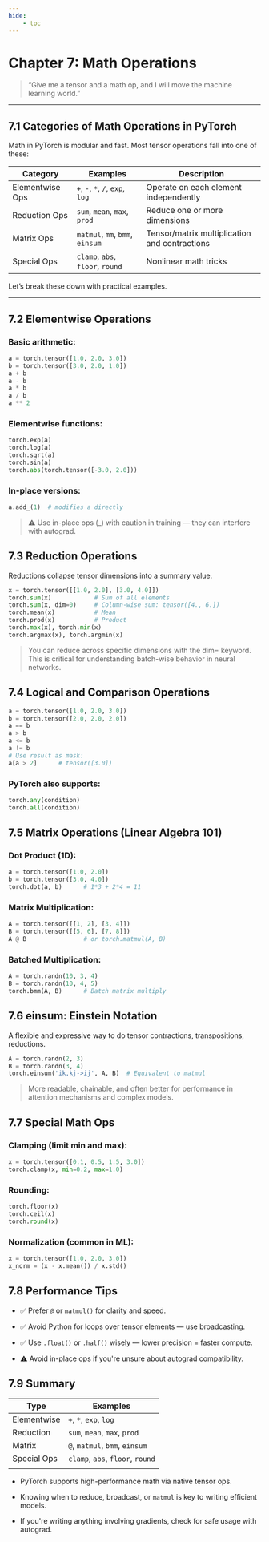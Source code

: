 ```yaml
---
hide:
    - toc
---
```


# Chapter 7: Math Operations

> “Give me a tensor and a math op, and I will move the machine learning world.”

---

## 7.1 Categories of Math Operations in PyTorch

Math in PyTorch is modular and fast. Most tensor operations fall into one of these:

| Category         | Examples                         | Description                                   |
|------------------|----------------------------------|-----------------------------------------------|
| Elementwise Ops  | `+`, `-`, `*`, `/`, `exp`, `log` | Operate on each element independently         |
| Reduction Ops    | `sum`, `mean`, `max`, `prod`     | Reduce one or more dimensions                 |
| Matrix Ops       | `matmul`, `mm`, `bmm`, `einsum`  | Tensor/matrix multiplication and contractions |
| Special Ops      | `clamp`, `abs`, `floor`, `round` | Nonlinear math tricks                         |

Let’s break these down with practical examples.

---

## 7.2 Elementwise Operations

### Basic arithmetic:
```python
a = torch.tensor([1.0, 2.0, 3.0])
b = torch.tensor([3.0, 2.0, 1.0])
a + b
a - b
a * b
a / b
a ** 2
```

### Elementwise functions:
```python
torch.exp(a)
torch.log(a)
torch.sqrt(a)
torch.sin(a)
torch.abs(torch.tensor([-3.0, 2.0]))
```

### In-place versions:
```python
a.add_(1)  # modifies a directly
```
> ⚠️ Use in-place ops (_) with caution in training — they can interfere with autograd.

## 7.3 Reduction Operations
Reductions collapse tensor dimensions into a summary value.
```python
x = torch.tensor([[1.0, 2.0], [3.0, 4.0]])
torch.sum(x)            # Sum of all elements
torch.sum(x, dim=0)     # Column-wise sum: tensor([4., 6.])
torch.mean(x)           # Mean
torch.prod(x)           # Product
torch.max(x), torch.min(x)
torch.argmax(x), torch.argmin(x)
```
> You can reduce across specific dimensions with the dim= keyword. This is critical for understanding batch-wise behavior in neural networks.

## 7.4 Logical and Comparison Operations
```python
a = torch.tensor([1.0, 2.0, 3.0])
b = torch.tensor([2.0, 2.0, 2.0])
a == b
a > b
a <= b
a != b
# Use result as mask:
a[a > 2]      # tensor([3.0])
```

### PyTorch also supports:
```python
torch.any(condition)
torch.all(condition)
```

## 7.5 Matrix Operations (Linear Algebra 101)
### Dot Product (1D):
```python
a = torch.tensor([1.0, 2.0])
b = torch.tensor([3.0, 4.0])
torch.dot(a, b)      # 1*3 + 2*4 = 11
```

### Matrix Multiplication:
```python
A = torch.tensor([[1, 2], [3, 4]])
B = torch.tensor([[5, 6], [7, 8]])
A @ B                # or torch.matmul(A, B)
```

### Batched Multiplication:
```python
A = torch.randn(10, 3, 4)
B = torch.randn(10, 4, 5)
torch.bmm(A, B)      # Batch matrix multiply
```

## 7.6 einsum: Einstein Notation
A flexible and expressive way to do tensor contractions, transpositions, reductions.
```python
A = torch.randn(2, 3)
B = torch.randn(3, 4)
torch.einsum('ik,kj->ij', A, B)  # Equivalent to matmul
```
> More readable, chainable, and often better for performance in attention mechanisms and complex models.

##  7.7 Special Math Ops
### Clamping (limit min and max):
```python
x = torch.tensor([0.1, 0.5, 1.5, 3.0])
torch.clamp(x, min=0.2, max=1.0)
```

### Rounding:
```python
torch.floor(x)
torch.ceil(x)
torch.round(x)
```

### Normalization (common in ML):
```python
x = torch.tensor([1.0, 2.0, 3.0])
x_norm = (x - x.mean()) / x.std()
```

## 7.8 Performance Tips
- ✅ Prefer `@` or `matmul()` for clarity and speed.

- ✅ Avoid Python for loops over tensor elements — use broadcasting.

- ✅ Use `.float()` or `.half()` wisely — lower precision = faster compute.

- ⚠️ Avoid in-place ops if you're unsure about autograd compatibility.

##  7.9 Summary
|Type	               |Examples                                |   
|----------------------|----------------------------------------|
|Elementwise	       |     `+`, `*`, `exp`, `log`             |
|Reduction	           | `sum`, `mean`, `max`, `prod`           |
|Matrix	               | `@`, `matmul`, `bmm`, `einsum`         |
|Special Ops	       |     `clamp`, `abs`, `floor`, `round`   |
|                      |                                        |

- PyTorch supports high-performance math via native tensor ops.

- Knowing when to reduce, broadcast, or `matmul` is key to writing efficient models.

- If you're writing anything involving gradients, check for safe usage with autograd.